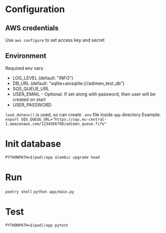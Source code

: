 # Configuration
## AWS credentials
Use `aws configure` to set access key and secret

## Environment
Required env vars:
- LOG_LEVEL (default: "INFO")
- DB_URL (default: "sqlite+aiosqlite:///adimen_test_db")
- SQS_QUEUE_URL
- USER_EMAIL - Optional. If set along with password, then user will be created on start
- USER_PASSWORD

`load_dotenv()` is used, so can create `.env` file inside `app` directory
Example:
`export SQS_QUEUE_URL="https://sqs.eu-central-1.amazonaws.com/1234566790/adimen_queue.fifo"`

# Init database
`PYTHONPATH=$(pwd)/app alembic upgrade head`

# Run
`poetry shell`
`python app/main.py`

# Test
`PYTHONPATH=$(pwd)/app pytest`